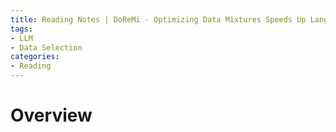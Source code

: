 ```yaml
---
title: Reading Notes | DoReMi - Optimizing Data Mixtures Speeds Up Language Model Pretraining
tags: 
- LLM
- Data Selection
categories:
- Reading
---
```


# Overview

